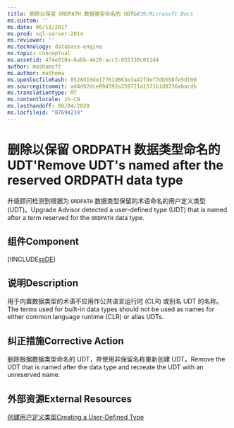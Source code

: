 ```yaml
---
title: 删除以保留 ORDPATH 数据类型命名的 UDT&#39;Microsoft Docs
ms.custom: ''
ms.date: 06/13/2017
ms.prod: sql-server-2014
ms.reviewer: ''
ms.technology: database-engine
ms.topic: conceptual
ms.assetid: 474e910a-6abb-4e28-acc2-055338c011d4
author: mashamsft
ms.author: mathoma
ms.openlocfilehash: 0528d19de17781d863e3a42fdef7db558fe5d190
ms.sourcegitcommit: ad4d92dce894592a259721a1571b1d8736abacdb
ms.translationtype: MT
ms.contentlocale: zh-CN
ms.lasthandoff: 08/04/2020
ms.locfileid: "87694239"
---
```

# <a name="remove-udt39s-named-after-the-reserved-ordpath-data-type"></a><span data-ttu-id="77335-102">删除以保留 ORDPATH 数据类型命名的 UDT&#39;</span><span class="sxs-lookup"><span data-stu-id="77335-102">Remove UDT&#39;s named after the reserved ORDPATH data type</span></span>
  <span data-ttu-id="77335-103">升级顾问检测到根据为 `ORDPATH` 数据类型保留的术语命名的用户定义类型 (UDT)。</span><span class="sxs-lookup"><span data-stu-id="77335-103">Upgrade Advisor detected a user-defined type (UDT) that is named after a term reserved for the `ORDPATH` data type.</span></span>  
  
## <a name="component"></a><span data-ttu-id="77335-104">组件</span><span class="sxs-lookup"><span data-stu-id="77335-104">Component</span></span>  
 [!INCLUDE[ssDE](../../includes/ssde-md.md)]  
  
## <a name="description"></a><span data-ttu-id="77335-105">说明</span><span class="sxs-lookup"><span data-stu-id="77335-105">Description</span></span>  
 <span data-ttu-id="77335-106">用于内置数据类型的术语不应用作公共语言运行时 (CLR) 或别名 UDT 的名称。</span><span class="sxs-lookup"><span data-stu-id="77335-106">The terms used for built-in data types should not be used as names for either common language runtime (CLR) or alias UDTs.</span></span>  
  
## <a name="corrective-action"></a><span data-ttu-id="77335-107">纠正措施</span><span class="sxs-lookup"><span data-stu-id="77335-107">Corrective Action</span></span>  
 <span data-ttu-id="77335-108">删除根据数据类型命名的 UDT，并使用非保留名称重新创建 UDT。</span><span class="sxs-lookup"><span data-stu-id="77335-108">Remove the UDT that is named after the data type and recreate the UDT with an unreserved name.</span></span>  
  
## <a name="external-resources"></a><span data-ttu-id="77335-109">外部资源</span><span class="sxs-lookup"><span data-stu-id="77335-109">External Resources</span></span>  
 [<span data-ttu-id="77335-110">创建用户定义类型</span><span class="sxs-lookup"><span data-stu-id="77335-110">Creating a User-Defined Type</span></span>](../../relational-databases/clr-integration-database-objects-user-defined-types/creating-user-defined-types.md)  
  
  
